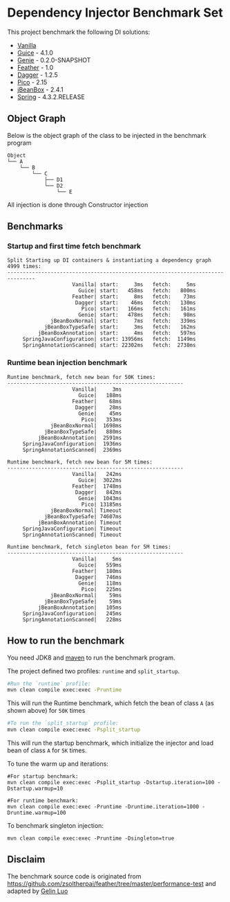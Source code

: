 ﻿# Dependency Injector Benchmark Set

This project benchmark the following DI solutions:

* [Vanilla](https://github.com/greenlaw110/di-benchmark/blob/master/src/main/java/com/greenlaw110/di_benchmark/DIFactory.java#L24) 
* [Guice](https://github.com/google/guice) - 4.1.0
* [Genie](https://github.com/osglworks/java-di) - 0.2.0-SNAPSHOT
* [Feather](https://github.com/zsoltherpai/feather) - 1.0
* [Dagger](https://github.com/square/dagger) - 1.2.5
* [Pico](http://picocontainer.com/) - 2.15
* [jBeanBox](https://github.com/drinkjava2/jBeanBox) - 2.4.1
* [Spring](http://projects.spring.io/spring-framework/) - 4.3.2.RELEASE

## Object Graph

Below is the object graph of the class to be injected in the benchmark program

```
Object
└── A
    └── B
        └── C
            ├── D1
            └── D2
                └── E
```

All injection is done through Constructor injection

## Benchmarks

### Startup and first time fetch benchmark

```
Split Starting up DI containers & instantiating a dependency graph 4999 times:
-------------------------------------------------------------------------------
                     Vanilla| start:     3ms   fetch:     5ms
                       Guice| start:   458ms   fetch:   800ms
                     Feather| start:     8ms   fetch:    73ms
                      Dagger| start:    46ms   fetch:   130ms
                        Pico| start:   166ms   fetch:   161ms
                       Genie| start:   478ms   fetch:    98ms
              jBeanBoxNormal| start:     7ms   fetch:   339ms
            jBeanBoxTypeSafe| start:     3ms   fetch:   162ms
          jBeanBoxAnnotation| start:     4ms   fetch:   597ms
     SpringJavaConfiguration| start: 13956ms   fetch:  1149ms
     SpringAnnotationScanned| start: 22302ms   fetch:  2738ms
```

### Runtime bean injection benchmark

```
Runtime benchmark, fetch new bean for 50K times:
---------------------------------------------------------
                     Vanilla|     3ms
                       Guice|   188ms
                     Feather|    68ms
                      Dagger|    28ms
                       Genie|    45ms
                        Pico|   353ms
              jBeanBoxNormal|  1698ms
            jBeanBoxTypeSafe|   880ms
          jBeanBoxAnnotation|  2591ms
     SpringJavaConfiguration|  1936ms
     SpringAnnotationScanned|  2369ms
```

```
Runtime benchmark, fetch new bean for 5M times:
---------------------------------------------------------
                     Vanilla|   242ms
                       Guice|  3022ms
                     Feather|  1748ms
                      Dagger|   842ms
                       Genie|  1043ms
                        Pico| 13185ms
              jBeanBoxNormal| Timeout
            jBeanBoxTypeSafe| 74607ms
          jBeanBoxAnnotation| Timeout
     SpringJavaConfiguration| Timeout
     SpringAnnotationScanned| Timeout
```

```
Runtime benchmark, fetch singleton bean for 5M times:
---------------------------------------------------------
                     Vanilla|     5ms
                       Guice|   559ms
                     Feather|   180ms
                      Dagger|   746ms
                       Genie|   118ms
                        Pico|   225ms
              jBeanBoxNormal|    59ms
            jBeanBoxTypeSafe|    59ms
          jBeanBoxAnnotation|   105ms
     SpringJavaConfiguration|   245ms
     SpringAnnotationScanned|   228ms
```

## How to run the benchmark

You need JDK8 and [maven](http://maven.apache.org/) to run the benchmark program.

The project defined two profiles: `runtime` and `split_startup`.

```bash
#Run the `runtime` profile:
mvn clean compile exec:exec -Pruntime
```

This will run the Runtime benchmark, which fetch the bean of class `A` (as shown above) for `50K` times

```bash
#To run the `split_startup` profile:
mvn clean compile exec:exec -Psplit_startup
```

This will run the startup benchmark, which initialize the injector and load bean of class `A` for `5K` times.

To tune the warm up and iterations:

```
#For startup benchmark:
mvn clean compile exec:exec -Psplit_startup -Dstartup.iteration=100 -Dstartup.warmup=10
```

```
#For runtime benchmark:
mvn clean compile exec:exec -Pruntime -Druntime.iteration=1000 -Druntime.warmup=100
```

To benchmark singleton injection:

```
mvn clean compile exec:exec -Pruntime -Dsingleton=true
```

## Disclaim

The benchmark source code is originated from https://github.com/zsoltherpai/feather/tree/master/performance-test and adapted by [Gelin Luo](https://github.com/greenlaw110)
